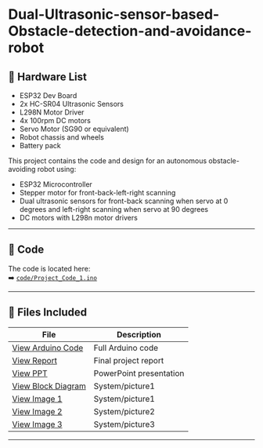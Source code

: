 # Dual-Ultrasonic-sensor-based-Obstacle-detection-and-avoidance-robot

## 🔌 Hardware List
- ESP32 Dev Board
- 2x HC-SR04 Ultrasonic Sensors
- L298N Motor Driver
- 4x 100rpm DC motors
- Servo Motor (SG90 or equivalent)
- Robot chassis and wheels
- Battery pack

This project contains the code and design for an autonomous obstacle-avoiding robot using:
- ESP32 Microcontroller
- Stepper motor for front-back-left-right scanning
- Dual ultrasonic sensors for front-back scanning when servo at 0 degrees and left-right scanning when servo at 90 degrees
- DC motors with L298n motor drivers

---

## 🧠 Code

The code is located here:  
➡️ [`code/Project_Code_1.ino`](code/Project_Code_1.ino)

---

## 📁 Files Included

| File | Description |
|------|-------------|
| [View Arduino Code](Project_Code_1.ino) | Full Arduino code |
| [View Report](assets/USODAR-project-report.pdf) | Final project report |
| [View PPT](assets/usodar.ppt) | PowerPoint presentation |
| [View Block Diagram](assets/diagram.png) | System/picture1 |
| [View Image 1](assets/diagram.png) | System/picture1 |
| [View Image 2](assets/diagram.png) | System/picture2 |
| [View Image 3](assets/diagram.png) | System/picture3 |


---


